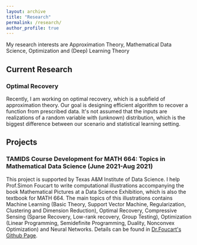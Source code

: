 ```yaml
---
layout: archive
title: "Research"
permalink: /research/
author_profile: true
---
```


My research interests are Approximation Theory, Mathematical Data Science, Optimization and (Deep) Learning Theory

## Current Research ##
### Optimal Recovery ###

Recently, I am working on optimal recovery, which is a subfield of approximation theory. Our goal is designing efficient algorithm to recover a function from prescribed data. It's not assumed that the inputs are realizations of a random variable with (unknown) distribution, which is the biggest difference between our scenario and statistical learning setting. 

## Projects ##

### TAMIDS Course Development for MATH 664: Topics in Mathematical Data Science (June 2021-Aug 2021) ###

This project is supported by Texas A&M Institute of Data Science. I help Prof.Simon Foucart to write computational illustrations accompanying the book Mathematical Pictures at a Data Science Exhibition, which is also the textbook for MATH 664. The main topics of this illustrations contains Machine Learning (Basic Theory, Support Vector Machine, Regularization, Clustering and Dimension Reduction), Optimal Recovery, Compressive Sensing (Sparse Recovery, Low-rank recovery, Group Testing), Optimization (Linear Programming, Semidefinite Programming, Duality, Nonconvex Optimization) and Neural Networks. Details can be found in <a href="https://github.com/foucart/Mathematical_Pictures_at_a_Data_Science_Exhibition" target="_blank">Dr.Foucart's Github Page</a>. 
